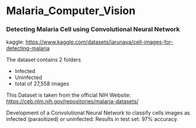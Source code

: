 # Malaria_Computer_Vision

### Detecting Malaria Cell using Convolutional Neural Network

kaggle: https://www.kaggle.com/datasets/iarunava/cell-images-for-detecting-malaria

The dataset contains 2 folders

- Infected
- Uninfected
- total of 27,558 images
 
This Dataset is taken from the official NIH Website: https://ceb.nlm.nih.gov/repositories/malaria-datasets/

Development of a Convolutional Neural Network to classify cells images as infected (parasitized) or uninfected. Results in test set: 97% accuracy.
